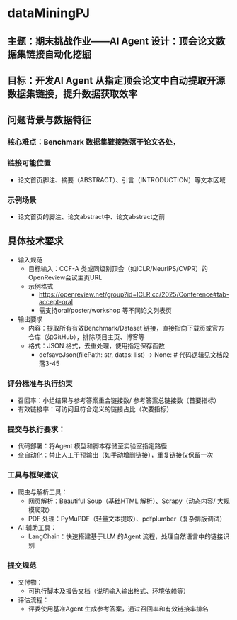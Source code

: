 # dataMiningPJ
## 主题：期末挑战作业——AI Agent 设计：顶会论文数据集链接自动化挖掘 
## 目标：开发AI Agent 从指定顶会论文中自动提取开源数据集链接，提升数据获取效率
## 问题背景与数据特征
### 核心难点：Benchmark 数据集链接散落于论文各处，
### 链接可能位置
- 论文首页脚注、摘要（ABSTRACT）、引言（INTRODUCTION）等文本区域
### 示例场景
- 论文首页的脚注、论文abstract中、论文abstract之前
## 具体技术要求
- 输入规范
  - 目标输入：CCF-A 类或同级别顶会（如ICLR/NeurIPS/CVPR）的OpenReview会议主页URL
  - 示例格式
    - https://openreview.net/group?id=ICLR.cc/2025/Conference#tab-accept-oral
    - 需支持oral/poster/workshop 等不同论文列表页
- 输出要求
  - 内容：提取所有有效Benchmark/Dataset 链接，直接指向下载页或官方仓库（如GitHub），排除项目主页、博客等
  - 格式：JSON 格式，去重处理，使用指定保存函数
    - defsaveJson(filePath: str, datas: list) -> None: # 代码逻辑见文档段落3-45

### 评分标准与执行约束
- 召回率：小组结果与参考答案重合链接数/ 参考答案总链接数（首要指标）
- 有效链接率：可访问且符合定义的链接占比（次要指标）
### 提交与执行要求：
- 代码部署：将Agent 模型和脚本存储至实验室指定路径
- 全自动化：禁止人工干预输出（如手动增删链接），重复链接仅保留一次
### 工具与框架建议
- 爬虫与解析工具：
    - 网页解析：Beautiful Soup（基础HTML 解析）、Scrapy（动态内容/ 大规模爬取）
    - PDF 处理：PyMuPDF（轻量文本提取）、pdfplumber（复杂排版调试）
- AI 辅助工具：
    - LangChain：快速搭建基于LLM 的Agent 流程，处理自然语言中的链接识别

### 提交规范
- 交付物：
    - 可执行脚本及报告文档（说明输入输出格式、环境依赖等）
- 评估流程：
    - 评委使用基准Agent 生成参考答案，通过召回率和有效链接率排名



